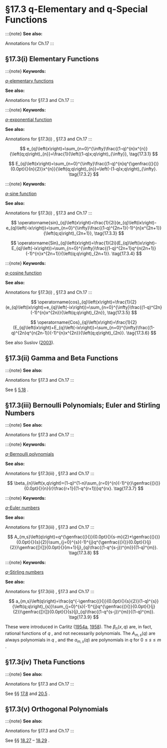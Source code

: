 # §17.3 q-Elementary and q-Special Functions

:::{note}
**See also:**

Annotations for Ch.17
:::


## §17.3(i) Elementary Functions

:::{note}
**Keywords:**

[$q$-elementary functions](http://dlmf.nist.gov/search/search?q=q-elementary%20functions)

**See also:**

Annotations for §17.3 and Ch.17
:::

:::{note}
**Keywords:**

[$q$-exponential function](http://dlmf.nist.gov/search/search?q=q-exponential%20function)

**See also:**

Annotations for §17.3(i) , §17.3 and Ch.17
:::


<a id="E1"></a>
$$
e_{q}\left(x\right)=\sum_{n=0}^{\infty}\frac{(1-q)^{n}x^{n}}{\left(q;q\right)_{n}}=\frac{1}{\left((1-q)x;q\right)_{\infty}}, \tag{17.3.1}
$$


<a id="E2"></a>
$$
E_{q}\left(x\right)=\sum_{n=0}^{\infty}\frac{(1-q)^{n}q^{\genfrac{(}{)}{0.0pt}{}{n}{2}}x^{n}}{\left(q;q\right)_{n}}=\left(-(1-q)x;q\right)_{\infty}. \tag{17.3.2}
$$

:::{note}
**Keywords:**

[$q$-sine function](http://dlmf.nist.gov/search/search?q=q-sine%20function)

**See also:**

Annotations for §17.3(i) , §17.3 and Ch.17
:::


<a id="E3"></a>
$$
\operatorname{sin}_{q}\left(x\right)=\frac{1}{2i}(e_{q}\left(ix\right)-e_{q}\left(-ix\right))=\sum_{n=0}^{\infty}\frac{(1-q)^{2n+1}(-1)^{n}x^{2n+1}}{\left(q;q\right)_{2n+1}}, \tag{17.3.3}
$$


<a id="E4"></a>
$$
\operatorname{Sin}_{q}\left(x\right)=\frac{1}{2i}(E_{q}\left(ix\right)-E_{q}\left(-ix\right))=\sum_{n=0}^{\infty}\frac{(1-q)^{2n+1}q^{n(2n+1)}(-1)^{n}x^{2n+1}}{\left(q;q\right)_{2n+1}}. \tag{17.3.4}
$$

:::{note}
**Keywords:**

[$q$-cosine function](http://dlmf.nist.gov/search/search?q=q-cosine%20function)

**See also:**

Annotations for §17.3(i) , §17.3 and Ch.17
:::


<a id="E5"></a>
$$
\operatorname{cos}_{q}\left(x\right)=\frac{1}{2}(e_{q}\left(ix\right)+e_{q}\left(-ix\right))=\sum_{n=0}^{\infty}\frac{(1-q)^{2n}(-1)^{n}x^{2n}}{\left(q;q\right)_{2n}}, \tag{17.3.5}
$$


<a id="E6"></a>
$$
\operatorname{Cos}_{q}\left(x\right)=\frac{1}{2}(E_{q}\left(ix\right)+E_{q}\left(-ix\right))=\sum_{n=0}^{\infty}\frac{(1-q)^{2n}q^{n(2n-1)}(-1)^{n}x^{2n}}{\left(q;q\right)_{2n}}. \tag{17.3.6}
$$

See also Suslov ([2003](./bib/S.html#bib2184 "An Introduction to Basic Fourier Series")).


## §17.3(ii) Gamma and Beta Functions

:::{note}
**See also:**

Annotations for §17.3 and Ch.17
:::

See § [5.18](./5.18.md "§5.18 𝑞-Gamma and 𝑞-Beta Functions ‣ Properties ‣ Chapter 5 Gamma Function") .


## §17.3(iii) Bernoulli Polynomials; Euler and Stirling Numbers

:::{note}
**See also:**

Annotations for §17.3 and Ch.17
:::

:::{note}
**Keywords:**

[$q$-Bernoulli polynomials](http://dlmf.nist.gov/search/search?q=q-Bernoulli%20polynomials)

**See also:**

Annotations for §17.3(iii) , §17.3 and Ch.17
:::


<a id="E7"></a>
$$
\beta_{n}\left(x,q\right)=(1-q)^{1-n}\sum_{r=0}^{n}(-1)^{r}\genfrac{(}{)}{0.0pt}{}{n}{r}\frac{r+1}{(1-q^{r+1})}q^{rx}. \tag{17.3.7}
$$

:::{note}
**Keywords:**

[$q$-Euler numbers](http://dlmf.nist.gov/search/search?q=q-Euler%20numbers)

**See also:**

Annotations for §17.3(iii) , §17.3 and Ch.17
:::


<a id="E8"></a>
$$
A_{m,s}\left(q\right)=q^{\genfrac{(}{)}{0.0pt}{}{s-m}{2}+\genfrac{(}{)}{0.0pt}{}{s}{2}}\sum_{j=0}^{s}(-1)^{j}q^{\genfrac{(}{)}{0.0pt}{}{j}{2}}\genfrac{[}{]}{0.0pt}{}{m+1}{j}_{q}\frac{(1-q^{s-j})^{m}}{(1-q)^{m}}. \tag{17.3.8}
$$

:::{note}
**Keywords:**

[$q$-Stirling numbers](http://dlmf.nist.gov/search/search?q=q-Stirling%20numbers)

**See also:**

Annotations for §17.3(iii) , §17.3 and Ch.17
:::


<a id="E9"></a>
$$
a_{m,s}\left(q\right)=\frac{q^{-\genfrac{(}{)}{0.0pt}{}{s}{2}}(1-q)^{s}}{\left(q;q\right)_{s}}\sum_{j=0}^{s}(-1)^{j}q^{\genfrac{(}{)}{0.0pt}{}{j}{2}}\genfrac{[}{]}{0.0pt}{}{s}{j}_{q}\frac{(1-q^{s-j})^{m}}{(1-q)^{m}}. \tag{17.3.9}
$$

These were introduced in Carlitz ([1954a](./bib/C.html#bib414 "q -Bernoulli and Eulerian numbers"), [1958](./bib/C.html#bib416 "Expansions of q -Bernoulli numbers")). The $\beta_{n}\left(x,q\right)$ are, in fact, rational functions of $q$ , and not necessarily polynomials. The $A_{m,s}\left(q\right)$ are always polynomials in $q$ , and the $a_{m,s}\left(q\right)$ are polynomials in $q$ for $0\leq s\leq m$ .


## §17.3(iv) Theta Functions

:::{note}
**See also:**

Annotations for §17.3 and Ch.17
:::

See §§ [17.8](./17.8.md "§17.8 Special Cases of {_𝑟}𝜓_𝑟 Functions ‣ Properties ‣ Chapter 17 𝑞-Hypergeometric and Related Functions") and [20.5](./20.5.md "§20.5 Infinite Products and Related Results ‣ Properties ‣ Chapter 20 Theta Functions") .


## §17.3(v) Orthogonal Polynomials

:::{note}
**See also:**

Annotations for §17.3 and Ch.17
:::

See §§ [18.27](./18.27.md "§18.27 𝑞-Hahn Class ‣ Other Orthogonal Polynomials ‣ Chapter 18 Orthogonal Polynomials") – [18.29](./18.29.md "§18.29 Asymptotic Approximations for 𝑞-Hahn and Askey–Wilson Classes ‣ Other Orthogonal Polynomials ‣ Chapter 18 Orthogonal Polynomials") .
